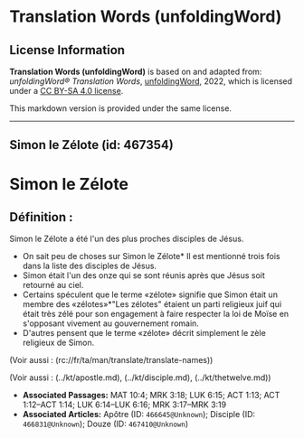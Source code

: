 # Translation Words (unfoldingWord)

## License Information

**Translation Words (unfoldingWord)** is based on and adapted from: _unfoldingWord® Translation Words_, [unfoldingWord](https://unfoldingword.org/utw), 2022, which is licensed under a [CC BY-SA 4.0 license](https://creativecommons.org/licenses/by-sa/4.0/legalcode.en).

This markdown version is provided under the same license.



--------------------------------

## Simon le Zélote (id: 467354)

Simon le Zélote
===============

Définition :
------------

Simon le Zélote a été l'un des plus proches disciples de Jésus.

* On sait peu de choses sur Simon le Zélote\* Il est mentionné trois fois dans la liste des disciples de Jésus.
* Simon était l'un des onze qui se sont réunis après que Jésus soit retourné au ciel.
* Certains spéculent que le terme «zélote» signifie que Simon était un membre des «zélotes»\*"Les zélotes" étaient un parti religieux juif qui était très zélé pour son engagement à faire respecter la loi de Moïse en s'opposant vivement au gouvernement romain.
* D'autres pensent que le terme «zélote» décrit simplement le zèle religieux de Simon.

(Voir aussi : (rc://fr/ta/man/translate/translate\-names))

(Voir aussi : (../kt/apostle.md), (../kt/disciple.md), (../kt/thetwelve.md))

* **Associated Passages:** MAT 10:4; MRK 3:18; LUK 6:15; ACT 1:13; ACT 1:12–ACT 1:14; LUK 6:14–LUK 6:16; MRK 3:17–MRK 3:19
* **Associated Articles:** Apôtre (ID: `466645@Unknown`); Disciple (ID: `466831@Unknown`); Douze (ID: `467410@Unknown`)

